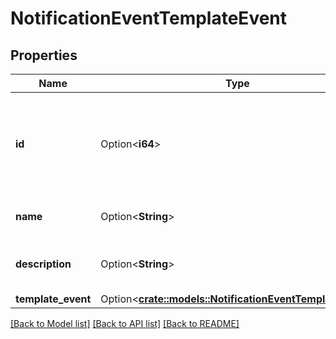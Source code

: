 # NotificationEventTemplateEvent

## Properties

Name | Type | Description | Notes
------------ | ------------- | ------------- | -------------
**id** | Option<**i64**> | The ID of the event. The event can be a [Jira system event](https://confluence.atlassian.com/x/8YdKLg#Creatinganotificationscheme-eventsEvents) or a [custom event](https://confluence.atlassian.com/x/AIlKLg). | [optional]
**name** | Option<**String**> | The name of the event. | [optional]
**description** | Option<**String**> | The description of the event. | [optional]
**template_event** | Option<[**crate::models::NotificationEventTemplateEvent**](NotificationEvent_templateEvent.md)> |  | [optional]

[[Back to Model list]](../README.md#documentation-for-models) [[Back to API list]](../README.md#documentation-for-api-endpoints) [[Back to README]](../README.md)


